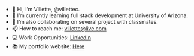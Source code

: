 
- 👋 Hi, I’m Villette, @villettec.
- 🌱 I’m currently learning full stack development at University of Arizona.
- 💞️ I’m also collaborating on several project with classmates.
- 📫 How to reach me: villette@live.com
- 💻 Work Opportunities: [LinkedIn](https://www.linkedin.com/in/villette-comfort-80ab86234/)
- 📚 My portfolio website: [Here](https://villettec.github.io/villette/)
